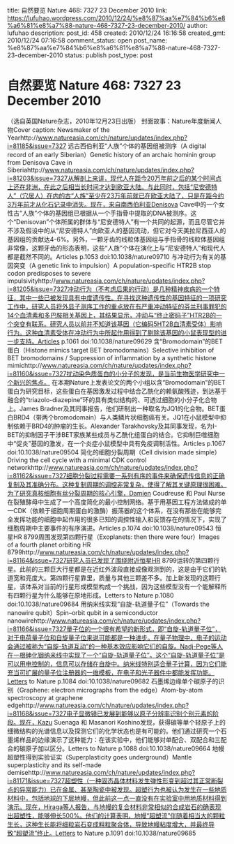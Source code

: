 title: 自然要览 Nature 468: 7327 23 December 2010
link: https://lufuhao.wordpress.com/2010/12/24/%e8%87%aa%e7%84%b6%e8%a6%81%e8%a7%88-nature-468-7327-23-december-2010/
author: lufuhao
description: 
post_id: 458
created: 2010/12/24 16:16:58
created_gmt: 2010/12/24 07:16:58
comment_status: open
post_name: %e8%87%aa%e7%84%b6%e8%a6%81%e8%a7%88-nature-468-7327-23-december-2010
status: publish
post_type: post

# 自然要览 Nature 468: 7327 23 December 2010

（选自英国Nature杂志，2010年12月23日出版） 封面故事：Nature年度新闻人物Cover caption: Newsmaker of the Yearhttp://www.natureasia.com/ch/nature/updates/index.php?i=81185&issue=7327 远古西伯利亚“人族”个体的基因组被测序（A digital record of an early Siberian）Genetic history of an archaic hominin group from Denisova Cave in Siberiahttp://www.natureasia.com/ch/nature/updates/index.php?i=81203&issue=7327从解剖上来讲，现代人在距今20万年前之后的某个时间点上还在非洲，在此之后相当长时间才达到欧亚大陆。与此同时，包括“尼安德特人”（穴居人）在内的古“人族”至少在23万年前就已在欧亚大陆了，只是在距今约3万年前才从化石记录中消失。现在，来自南西伯利亚Denisova Cave中的一个女性古“人族”个体的基因组已根据从一个手指骨中提取的DNA被测序。这个“Denisovan”个体所属的群体与“尼安德特人”有一个共同的起源，而且尽管它并不涉及假设中的从“尼安德特人”向欧亚人的基因流动，但它对今天美拉尼西亚人的基因组的贡献达4-6%。另外，一颗牙齿的线粒体基因组与手指骨的线粒体基因组非常像，这颗牙齿的形态表明，这些“人族”个体在演化上与“尼安德特人”和现代人都是截然不同的。Articles p.1053 doi:10.1038/nature09710 与冲动行为有关的基因突变（A genetic link to impulsion）A population-specific HTR2B stop codon predisposes to severe impulsivityhttp://www.natureasia.com/ch/nature/updates/index.php?i=81205&issue=7327冲动行为（不考虑后果的行动）是几种精神疾病的一个特征，其中一些已被发现具有中度遗传性。在寻找这种遗传性的基因特征的一项研究工作中，研究人员将外显子测序工作的重点放在有严重冲动特征的芬兰刑事罪犯的14个血清素和多巴胺相关基因上，其结果显示，冲动与“终止密码子”HTR2B的一个突变有联系。研究人员以前并不知道该基因（它编码5HT2B血清素受体）影响行为。这种血清素受体在冲动行为中所起作用得到了剔除该基因的小鼠表现型的进一步支持。Articles p.1061 doi:10.1038/nature09629 含“Bromodomain”的BET蛋白（Histone mimics target BET bromodomains）Selective inhibition of BET bromodomains / Suppression of inflammation by a synthetic histone mimichttp://www.natureasia.com/ch/nature/updates/index.php?i=81160&issue=7327扰动染色质蛋白的小分子的发现，是当前生物医学研究中一个新兴的焦点。 在本期Nature上发表论文的两个小组以含“Bromodomain”的BET蛋白为研究目标，这些蛋白在基因激发过程中结合乙酰化的赖氨酸残迹，到达基于融合的“triazolo-diazepine”环的具有类似结构的、可透过细胞的小分子化合物上。James Bradner及其同事报告，他们研制出一种取名为JQ1的化合物。BET蛋白BRD4（带两个bromodomain）与人类鳞片状细胞癌有关。JQ1在小鼠模型中抑制依赖于BRD4的肿瘤的生长。Alexander Tarakhovsky及其同事发现，名为I-BET的抑制因子干涉BET家族某些成员与乙酰化组蛋白的结合。它抑制巨噬细胞中“促炎”基因的激发，在一个炎症小鼠模型中具有免疫调制活性。Articles p.1067 doi:10.1038/nature09504 简化的细胞分裂周期（Cell division made simple）Driving the cell cycle with a minimal CDK control networkhttp://www.natureasia.com/ch/nature/updates/index.php?i=81162&issue=7327细胞分裂过程需要一系列有序的事件来确保遗传信息的正确复制及其准确分布。这种复制周期的调控非常复杂，使得了解其关键原理很困难。为了研究真核细胞有丝分裂周期的核心引擎，Damien Coudreuse 和 Paul Nurse在裂殖酵母中生成了一个高度简化的最小控制网络。基于用基因工程方法做成的单一CDK（依赖于细胞周期蛋白的激酶）振荡器的这个体系，在没有那些在能够完全发挥功能的细胞中起作用的很多已知的调控性输入和反馈存在的情况下，实现了细胞周期中主要事件的有序演进。Articles p.1074 doi:10.1038/nature09543 恒星HR 8799周围发现第四颗行星（Exoplanets: then there were four）Images of a fourth planet orbiting HR 8799http://www.natureasia.com/ch/nature/updates/index.php?i=81164&issue=7327研究人员已发现了围绕附近恒星HR 8799运转的第四颗行星。此前的三颗巨大行星都是在近红外波段直接成像观测到的，这是由于它们的轨道宽和亮度大。第四颗行星靠里，质量与其他三颗差不多。加上新发现的这颗行星，该体系对当前的行星形成模型构成一个挑战，因为这些模型没有一个能解释所有四颗行星为什么能够在原地形成。Letters to Nature p.1080 doi:10.1038/nature09684 用纳米线实现“自旋-轨道量子位”（Towards the nanowire qubit）Spin–orbit qubit in a semiconductor nanowirehttp://www.natureasia.com/ch/nature/updates/index.php?i=81166&issue=7327量子位的一个很有希望的新形式，即“自旋-轨道量子位”，对于电荷量子位和自旋量子位来说可能都是一种进步。在量子物理中，电子的运动会通过被称为“自旋-轨道互动”的一种基本效应影响它们的自旋。Nadj-Pege等人在一根砷化铟纳米线中实现了一个“自旋-轨道量子位”。这个“自旋-轨道量子位”是可以用电控制的，信息可以存储在自旋中。纳米线特别适合量子计算，因为它们能充当可扩展的量子位注册器的一维模板，在电子和光子器件中都能发挥功能。Letters to Nature p.1084 doi:10.1038/nature09682 石墨烯边缘单个碳原子的识别（Graphene: electron micrographs from the edge）Atom-by-atom spectroscopy at graphene edgehttp://www.natureasia.com/ch/nature/updates/index.php?i=81168&issue=7327电子显微镜已发展到能够以原子分辨率识别个别元素的阶段。现在，Kazu Suenaga 和 Masanori Koshino发现，获得碳等单个轻原子上的细微结构的光谱信息以及探测它们的化学状态也是有可能的。他们通过研究一个石墨烯样品的边缘演示了这种能力：在该实验中，他们能够对单配合、双配合和三配合的碳原子加以区分。Letters to Nature p.1088 doi:10.1038/nature09664 地幔超塑性得到实验证实（Superplasticity goes underground）Mantle superplasticity and its self-made demisehttp://www.natureasia.com/ch/nature/updates/index.php?i=81171&issue=7327超塑性（一种固态晶体材料发生弹性形变到超过其正常断裂点的异常能力）已在金属、甚至陶瓷中被发现。超塑行为也被认为发生在一些地质材料中，包括地球的下层地幔，但此前这一点一直没有在实验室中用地质材料得到演示。现在，Hiraga等人报告，与地幔的复合材料非常相似的合成岩石的确表现出超塑性，能够伸长500%。他们的计算表明，地幔“超塑流”伴随着相当大的颗粒生长，这种生长能将细粒岩石变成粗粒聚合体，导致地幔粘度增大，并最终导致“超塑流”终止。Letters to Nature p.1091 doi:10.1038/nature09685